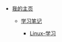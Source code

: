 * [我的主页](./docs/README/) 

  * [学习笔记](./docs/StudyNotes/README)

    * [Linux-学习](./docs/StudyNotes/Linux-Learning/README)


